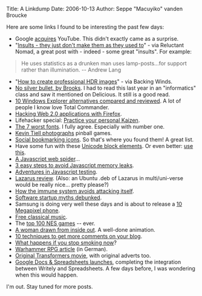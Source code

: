 Title: A Linkdump
Date: 2006-10-13
Author: Seppe "Macuyiko" vanden Broucke

Here are some links I found to be interesting the past few days:  - Google [acquires](http://www.google.com/intl/en/press/pressrel/google_youtube.html) YouTube. This didn't exactly came as a surprise.- "[Insults - they just don't make them as they used to](http://reluctantnomad.blogspot.com/2006/09/insults-they-just-dont-make-them-as.html)" - via Reluctant Nomad, a great post with - indeed - some great "insults". For example:  > He uses statistics as a drunken man uses lamp-posts...for support rather than illumination. -- Andrew Lang- "[How to create professional HDR images](http://backingwinds.blogspot.com/2006/10/how-to-create-professional-hdr-images.html)" - via Backing Winds.- [No silver bullet, by Brooks](http://www-inst.eecs.berkeley.edu/~maratb/readings/NoSilverBullet.html). I had to read this last year in an "informatics" class and saw it mentioned on Delicious. It still is a good read.- [10 Windows Explorer alternatives compared and reviewed](http://www.simplehelp.net/2006/10/11/10-windows-explorer-alternatives-compared-and-reviewed/). A lot of people I know love Total Commander.- [Hacking Web 2.0 applications with Firefox](http://www.securityfocus.com/infocus/1879/1).- Lifehacker special: [Practice your personal Kaizen](http://www.lifehacker.com/software/kaizen/practice-your-personal-kaizen-207029.php).- [The 7 worst fonts](http://lmnop.blogs.com/lauren/2006/10/americas_most_f.html). I fully agree. Especially with number one.- [Kevin Tiell photographs](http://www.gtfineart.com/upcoming/tiell_frame.html) pinball games.- [Social bookmarking icons](http://www.feedforall.com/social-bookmarking-icons.htm). So that's where you found them! A great list.- Have some fun with these [Unicode block elements](http://www.alanwood.net/unicode/block_elements.html). Or even better: [use this](http://www.mikebinns.net/blockwriting.php).- [A Javascript web spider](http://www.gnucitizen.org/blog/javascript-spider)...- [3 easy steps to avoid Javascript memory leaks](http://www.jackslocum.com/yui/2006/10/02/3-easy-steps-to-avoid-javascript-memory-leaks/).- [Adventures in Javascript testing](http://mir.aculo.us/articles/2006/09/16/adventures-in-javascript-testing).- [Lazarus review](http://beeography.wordpress.com/2006/09/27/and-here-is-her-cousin/). (Also: an Ubuntu .deb of Lazarus in multi/uni-verse would be really nice... pretty please?)- [How the immune system avoids attacking itself](http://www.physorg.com/news79891568.html).- [Software startup myths debunked](http://www.miketaber.net/articles/SoftwareStartupMythsDebunked.aspx).- Samsung is doing very well these days and is about to release a [10 Megapixel phone](http://www.dailytech.com/article.aspx?newsid=4516).- [Free classical music](http://www.classiccat.net/).- The [top 100 NES games](http://www.sydlexia.com/top100nes.htm) -- ever.- [A woman drawn from inside out](http://www.pelourinho.com/movies/c003702/). A well-done animation.- [10 techniques to get more comments on your blog](http://www.problogger.net/archives/2006/10/12/10-techniques-to-get-more-comments-on-your-blog/).- [What happens if you stop smoking now](http://healthbolt.net/2006/07/19/what-happens-to-your-body-if-you-stop-smoking-right-now/)?- [Warhammer RPG article](http://www.planetharry.at/rpg/rpg_warhammer.htm) (in German).- [Original Transformers movie](http://www.infectiousvideos.com/index.php?p=showvid&a=playvid&sid=1813&cr=hotplay), with original adverts too.- [Google Docs & Spreadsheets launches](http://docs.google.com/), completing the integration between Writely and Spreadsheets. A few days before, I was wondering when this would happen.
I'm out. Stay tuned for more posts.
